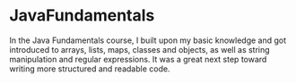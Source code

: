 # JavaFundamentals
In the Java Fundamentals course, I built upon my basic knowledge and got introduced to arrays, lists, maps, classes and objects, as well as string manipulation and regular expressions. It was a great next step toward writing more structured and readable code.
